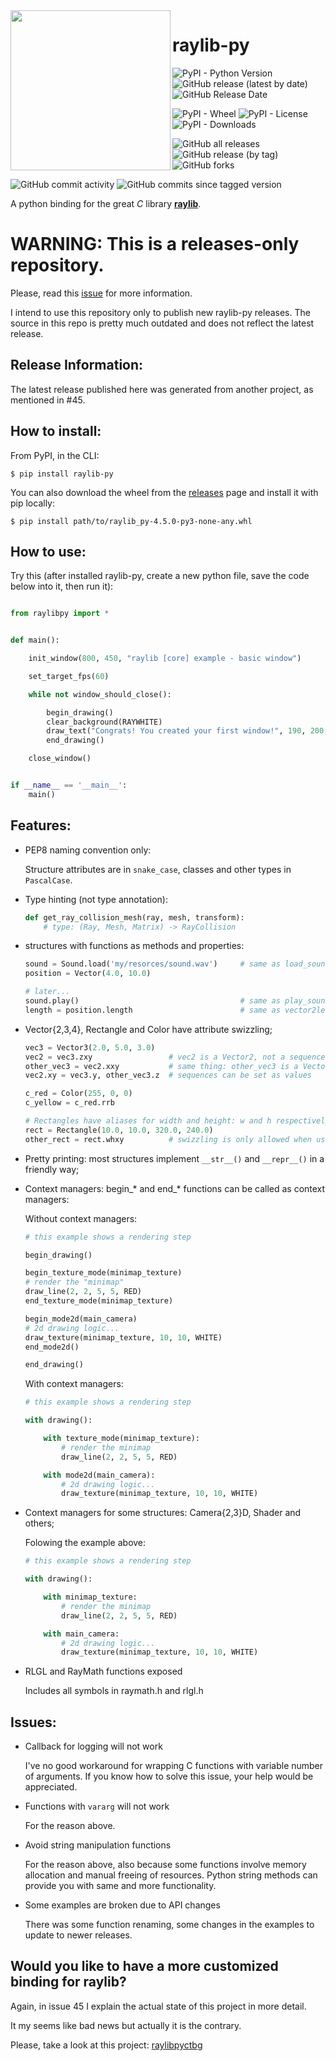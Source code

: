 

<img align="left" src="https://github.com/overdev/raylib-py/blob/master/logo/raylib-py_256x256.png" width=256>

# raylib-py

![PyPI - Python Version](https://img.shields.io/pypi/pyversions/raylib-py?style=plastic)
![GitHub release (latest by date)](https://img.shields.io/github/v/release/overdev/raylib-py?style=plastic)
![GitHub Release Date](https://img.shields.io/github/release-date/overdev/raylib-py?style=plastic)

![PyPI - Wheel](https://img.shields.io/pypi/wheel/raylib-py?style=plastic)
![PyPI - License](https://img.shields.io/pypi/l/raylib-py?style=plastic)
![PyPI - Downloads](https://img.shields.io/pypi/dd/raylib-py?label=PyPI%20Downloads&style=plastic)

![GitHub all releases](https://img.shields.io/github/downloads/overdev/raylib-py/total?style=plastic)
![GitHub release (by tag)](https://img.shields.io/github/downloads/overdev/raylib-py/v4.5.0/total?style=plastic)
![GitHub forks](https://img.shields.io/github/forks/overdev/raylib-py?style=social)

![GitHub commit activity](https://img.shields.io/github/commit-activity/m/overdev/raylib-py?style=plastic)
![GitHub commits since tagged version](https://img.shields.io/github/commits-since/overdev/raylib-py/v4.5.0?style=plastic)

A python binding for the great _C_ library **[raylib](https://github.com/raysan5/raylib)**.


# WARNING: This is a releases-only repository.

Please, read this [issue](https://github.com/overdev/raylib-py/issues/45) for more information.

I intend to use this repository only to publish new raylib-py releases.
The source in this repo is pretty much outdated and does not reflect the latest release.

## Release Information:

The latest release published here was generated from another project, as mentioned in #45.

## How to install:

From PyPI, in the CLI:

```
$ pip install raylib-py
```

You can also download the wheel from the [releases](https://github.com/overdev/raylib-py/releases) page and install it with pip locally:

```
$ pip install path/to/raylib_py-4.5.0-py3-none-any.whl
```

## How to use:

Try this (after installed raylib-py, create a new python file, save the code below into it, then run it):

```python

from raylibpy import *


def main():

    init_window(800, 450, "raylib [core] example - basic window")

    set_target_fps(60)

    while not window_should_close():

        begin_drawing()
        clear_background(RAYWHITE)
        draw_text("Congrats! You created your first window!", 190, 200, 20, LIGHTGRAY)
        end_drawing()

    close_window()


if __name__ == '__main__':
    main()
```

## Features:
- PEP8 naming convention only:

    Structure attributes are in `snake_case`, classes and other types in `PascalCase`.

- Type hinting (not type annotation):

    ```python
    def get_ray_collision_mesh(ray, mesh, transform):
        # type: (Ray, Mesh, Matrix) -> RayCollision
    ```

- structures with functions as methods and properties:

    ```python
    sound = Sound.load('my/resorces/sound.wav')     # same as load_sound(...)
    position = Vector(4.0, 10.0)

    # later...
    sound.play()                                    # same as play_sound(sound)
    length = position.length                        # same as vector2length(position); uses raymath.h functions
    ```
    
- Vector{2,3,4}, Rectangle and Color have attribute swizzling;

    ```python
    vec3 = Vector3(2.0, 5.0, 3.0)
    vec2 = vec3.zxy                 # vec2 is a Vector2, not a sequence type
    other_vec3 = vec2.xxy           # same thing: other_vec3 is a Vector3
    vec2.xy = vec3.y, other_vec3.z  # sequences can be set as values

    c_red = Color(255, 0, 0)
    c_yellow = c_red.rrb

    # Rectangles have aliases for width and height: w and h respectively:
    rect = Rectangle(10.0, 10.0, 320.0, 240.0)
    other_rect = rect.whxy          # swizzling is only allowed when using four attributes, not 3 nor 2
    ```

- Pretty printing: most structures implement `__str__()` and `__repr__()` in a friendly way;
- Context managers: begin_* and end_* functions can be called as context managers:

    Without context managers:

    ```python
    # this example shows a rendering step

    begin_drawing()

    begin_texture_mode(minimap_texture)
    # render the "minimap"
    draw_line(2, 2, 5, 5, RED)
    end_texture_mode(minimap_texture)

    begin_mode2d(main_camera)
    # 2d drawing logic...
    draw_texture(minimap_texture, 10, 10, WHITE)
    end_mode2d()

    end_drawing()
    ```

    With context managers:

    ```python
    # this example shows a rendering step

    with drawing():

        with texture_mode(minimap_texture):
            # render the minimap
            draw_line(2, 2, 5, 5, RED)

        with mode2d(main_camera):
            # 2d drawing logic...
            draw_texture(minimap_texture, 10, 10, WHITE)
    ```

- Context managers for some structures: Camera{2,3}D, Shader and others;

    Folowing the example above:
    ```python
    # this example shows a rendering step

    with drawing():

        with minimap_texture:
            # render the minimap
            draw_line(2, 2, 5, 5, RED)

        with main_camera:
            # 2d drawing logic...
            draw_texture(minimap_texture, 10, 10, WHITE)
    ```

- RLGL and RayMath functions exposed

    Includes all symbols in raymath.h and rlgl.h


## Issues:
- Callback for logging will not work

    I've no good workaround for wrapping C functions with variable number of arguments.
    If you know how to solve this issue, your help would be appreciated.

- Functions with `vararg` will not work

    For the reason above.

- Avoid string manipulation functions

    For the reason above, also because some functions involve memory allocation and manual freeing of resources. Python string methods can provide you with same and more functionality.

- Some examples are broken due to API changes

    There was some function renaming, some changes in the examples to update to newer releases.

## Would you like to have a more customized binding for raylib?

Again, in issue 45 I explain the actual state of this project in more detail.

It my seems like bad news but actually it is the contrary.

Please, take a look at this project: [raylibpyctbg](https://github.com/overdev/raylibpyctbg)